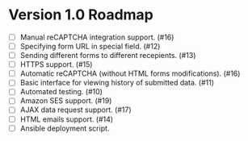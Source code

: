 # Version 1.0 Roadmap

- [ ] Manual reCAPTCHA integration support. (#16)
- [ ] Specifying form URL in special field. (#12)
- [ ] Sending different forms to different recepients. (#13)
- [ ] HTTPS support. (#15)
- [ ] Automatic reCAPTCHA (without HTML forms modifications). (#16)
- [ ] Basic interface for viewing history of submitted data. (#11)
- [ ] Automated testing. (#10)
- [ ] Amazon SES support. (#19)
- [ ] AJAX data request support. (#17)
- [ ] HTML emails support. (#14)
- [ ] Ansible deployment script.